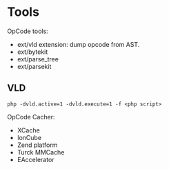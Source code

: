 
Tools
=====

OpCode tools:

* ext/vld extension: dump opcode from AST.
* ext/bytekit
* ext/parse\_tree
* ext/parsekit

VLD
---

    php -dvld.active=1 -dvld.execute=1 -f <php script>


OpCode Cacher:

* XCache
* lonCube
* Zend platform
* Turck MMCache
* EAccelerator

